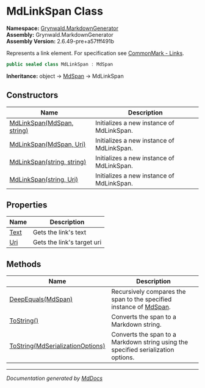 ﻿<!--  
  <auto-generated>   
    The contents of this file were generated by a tool.  
    Changes to this file may be list if the file is regenerated  
  </auto-generated>   
-->

# MdLinkSpan Class

**Namespace:** [Grynwald.MarkdownGenerator](../index.md)  
**Assembly:** Grynwald.MarkdownGenerator  
**Assembly Version:** 2.6.49\-pre+a57fff491b

Represents a link element. For specification see [CommonMark \- Links](https://spec.commonmark.org/0.28/#links).

```csharp
public sealed class MdLinkSpan : MdSpan
```

**Inheritance:** object → [MdSpan](../MdSpan/index.md) → MdLinkSpan

## Constructors

| Name                                                                        | Description                               |
| --------------------------------------------------------------------------- | ----------------------------------------- |
| [MdLinkSpan(MdSpan, string)](constructors/index.md#mdlinkspanmdspan-string) | Initializes a new instance of MdLinkSpan. |
| [MdLinkSpan(MdSpan, Uri)](constructors/index.md#mdlinkspanmdspan-uri)       | Initializes a new instance of MdLinkSpan. |
| [MdLinkSpan(string, string)](constructors/index.md#mdlinkspanstring-string) | Initializes a new instance of MdLinkSpan. |
| [MdLinkSpan(string, Uri)](constructors/index.md#mdlinkspanstring-uri)       | Initializes a new instance of MdLinkSpan. |

## Properties

| Name                       | Description                |
| -------------------------- | -------------------------- |
| [Text](properties/Text.md) | Gets the link's text       |
| [Uri](properties/Uri.md)   | Gets the link's target uri |

## Methods

| Name                                                                                   | Description                                                                              |
| -------------------------------------------------------------------------------------- | ---------------------------------------------------------------------------------------- |
| [DeepEquals(MdSpan)](methods/DeepEquals.md)                                            | Recursively compares the span to the specified instance of [MdSpan](../MdSpan/index.md). |
| [ToString()](methods/ToString.md#tostring)                                             | Converts the span to a Markdown string.                                                  |
| [ToString(MdSerializationOptions)](methods/ToString.md#tostringmdserializationoptions) | Converts the span to a Markdown string using the specified serialization options.        |

___

*Documentation generated by [MdDocs](https://github.com/ap0llo/mddocs)*
